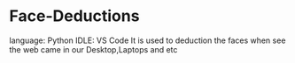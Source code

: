 # Face-Deductions
language: Python
IDLE: VS Code
It is used to deduction the faces when see the web came in our Desktop,Laptops and etc
